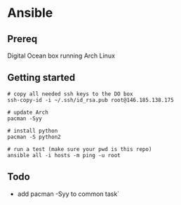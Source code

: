Ansible
=======

Prereq
------

Digital Ocean box running Arch Linux

Getting started
---------------

````
# copy all needed ssh keys to the DO box
ssh-copy-id -i ~/.ssh/id_rsa.pub root@146.185.138.175

# update Arch
pacman -Syy

# install python
pacman -S python2

# run a test (make sure your pwd is this repo)
ansible all -i hosts -m ping -u root
````

Todo
----
- add pacman -Syy to common task`
